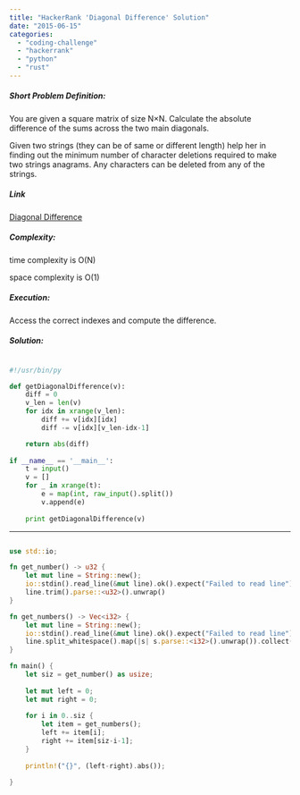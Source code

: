 ```yaml
---
title: "HackerRank 'Diagonal Difference' Solution"
date: "2015-06-15"
categories: 
  - "coding-challenge"
  - "hackerrank"
  - "python"
  - "rust"
---
```


##### Short Problem Definition:

You are given a square matrix of size N×N. Calculate the absolute difference of the sums across the two main diagonals.

Given two strings (they can be of same or different length) help her in finding out the minimum number of character deletions required to make two strings anagrams. Any characters can be deleted from any of the strings.

##### Link

[Diagonal Difference](https://www.hackerrank.com/challenges/diagonal-difference)

##### Complexity:

time complexity is O(N)

space complexity is O(1)

##### Execution:

Access the correct indexes and compute the difference.

##### Solution:

```python

#!/usr/bin/py

def getDiagonalDifference(v):
    diff = 0
    v_len = len(v)
    for idx in xrange(v_len):
        diff += v[idx][idx]
        diff -= v[idx][v_len-idx-1]

    return abs(diff)    
        
if __name__ == '__main__':
    t = input()
    v = []
    for _ in xrange(t):
        e = map(int, raw_input().split())
        v.append(e)
        
    print getDiagonalDifference(v)
```

* * *

```rust

use std::io;

fn get_number() -> u32 {
    let mut line = String::new();
    io::stdin().read_line(&mut line).ok().expect("Failed to read line");
    line.trim().parse::<u32>().unwrap()
}

fn get_numbers() -> Vec<i32> {
    let mut line = String::new();
    io::stdin().read_line(&mut line).ok().expect("Failed to read line");
    line.split_whitespace().map(|s| s.parse::<i32>().unwrap()).collect()
}

fn main() {
    let siz = get_number() as usize;
    
    let mut left = 0;
    let mut right = 0; 
    
    for i in 0..siz {
        let item = get_numbers();
        left += item[i];
        right += item[siz-i-1];
    } 
    
    println!("{}", (left-right).abs());
   
}
```
